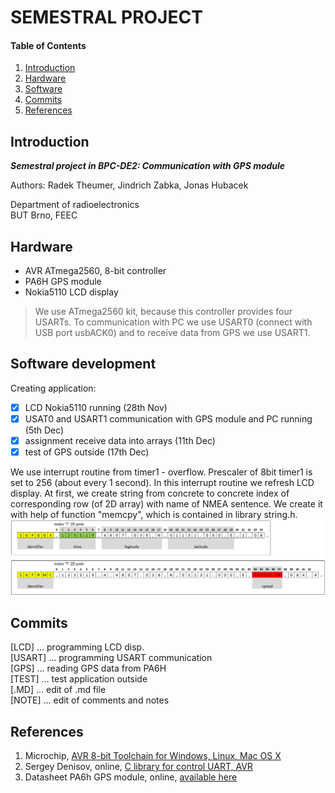 
# SEMESTRAL PROJECT

#### Table of Contents

1. [Introduction](#introduction)
2. [Hardware](#hardware)
3. [Software](#software)
4. [Commits](#commits)
5. [References](#references)


## Introduction

***Semestral project in BPC-DE2: Communication with GPS module***  
  
Authors: Radek Theumer, Jindrich Zabka, Jonas Hubacek  
  
Department of radioelectronics  
BUT Brno, FEEC


## Hardware

- AVR ATmega2560, 8-bit controller
- PA6H GPS module
- Nokia5110 LCD display

> We use ATmega2560 kit, because this controller provides four USARTs. To communication with PC we use USART0 (connect with USB port usbACK0) and to receive data from GPS we use USART1.


## Software development

Creating application:  
- [x] LCD Nokia5110 running (28th Nov)  
- [x] USAT0 and USART1 communication with GPS module and PC running (5th Dec)  
- [x] assignment receive data into arrays (11th Dec)
- [x] test of GPS outside (17th Dec)
  
We use interrupt routine from timer1 - overflow. Prescaler of 8bit timer1 is set to 256 (about every 1 second). In this interrupt routine we refresh LCD display. At first, we create string from concrete to concrete index of corresponding row (of 2D array) with name of NMEA sentence. We create it with help of function "memcpy", which is contained in library string.h.  
<img src="https://github.com/Theumer/Digital-electronics-2/blob/master/projects/sp/nmea_sent.png">  

## Commits

[LCD]   ... programming LCD disp.  
[USART] ... programming USART communication  
[GPS]   ... reading GPS data from PA6H  
[TEST]  ... test application outside  
[.MD]   ... edit of .md file  
[NOTE]  ... edit of comments and notes


## References

1. Microchip, [AVR 8-bit Toolchain for Windows, Linux, Mac OS X](https://www.microchip.com/mplab/avr-support/avr-and-arm-toolchains-c-compilers)  
2. Sergey Denisov, online, [C library for control UART, AVR](https://github.com/LittleBuster/avr-uart/tree/master/mega328)  
3. Datasheet PA6h GPS module, online, [available here](https://cdn-shop.adafruit.com/datasheets/GlobalTop-FGPMMOPA6H-Datasheet-V0A.pdf)
